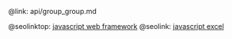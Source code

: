 @link: api/group_group.md

@seolinktop: [javascript web framework](https://webix.com)
@seolink: [javascript excel](https://webix.com/widget/excel_viewer/)